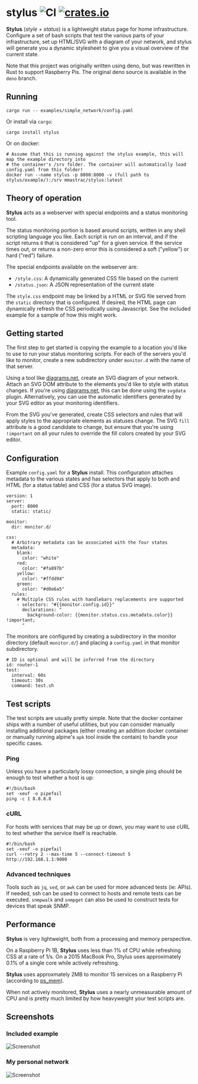 # stylus ![CI](https://github.com/mmastrac/stylus/workflows/CI/badge.svg?branch=master) [![crates.io](https://img.shields.io/crates/v/stylus.svg)](https://crates.io/crates/stylus)

**Stylus** (_style + status_) is a lightweight status page for home infrastructure. Configure a set of bash scripts that test
the various parts of your infrastructure, set up HTML/SVG with a diagram of your network, and stylus will
generate you a dynamic stylesheet to give you a visual overview of the current state.

Note that this project was originally written using deno, but was rewritten in Rust to support Raspberry Pis. The
original deno source is available in the `deno` branch.

## Running

```
cargo run -- examples/simple_network/config.yaml
```

Or install via `cargo`:

```
cargo install stylus
```

Or on docker:

```
# Assume that this is running against the stylus example, this will map the example directory into
# the container's /srv folder. The container will automatically load config.yaml from this folder!
docker run --name stylus -p 8000:8000 -v (full path to stylus/example/):/srv mmastrac/stylus:latest
```

## Theory of operation

**Stylus** acts as a webserver with special endpoints and a status monitoring tool.

The status monitoring portion is based around scripts, written in any shell scripting language you like. Each
script is run on an interval, and if the script returns `0` that is considered "up" for a given service. If the
service times out, or returns a non-zero error this is considered a soft ("yellow") or hard ("red") failure.

The special endpoints available on the webserver are:

  * `/style.css`: A dynamically generated CSS file based on the current
  * `/status.json`: A JSON representation of the current state

The `style.css` endpoint may be linked by a HTML or SVG file served from the `static` directory that is configured. If
desired, the HTML page can dynamically refresh the CSS periodically using Javascript. See the included example for a
sample of how this might work.

## Getting started

The first step to get started is copying the example to a location you'd like to use to run your status monitoring
scripts. For each of the servers you'd like to monitor, create a new subdirectory under `monitor.d` with the name of
that server.

Using a tool like [diagrams.net], create an SVG diagram of your network. Attach an SVG DOM attribute to the elements
you'd like to style with status changes. If you're using [diagrams.net], this can be done using the `svgdata` plugin.
Alternatively, you can use the automatic identifiers generated by your SVG editor as your monitoring identifiers.

From the SVG you've generated, create CSS selectors and rules that will apply styles to the appropriate elements as
statuses change. The SVG `fill` attribute is a good candidate to change, but ensure that you're using `!important` on
all your rules to override the fill colors created by your SVG editor.

## Configuration

Example `config.yaml` for a **Stylus** install. This configuration attaches metadata to the various states and has
selectors that apply to both and HTML (for a status table) and CSS (for a status SVG image).

```
version: 1
server:
  port: 8000
  static: static/

monitor:
  dir: monitor.d/

css:
  # Arbitrary metadata can be associated with the four states
  metadata:
    blank:
      color: "white"
    red:
      color: "#fa897b"
    yellow:
      color: "#ffdd94"
    green:
      color: "#d0e6a5"
  rules:
    # Multiple CSS rules with handlebars replacements are supported
    - selectors: "#{{monitor.config.id}}"
      declarations: "
        background-color: {{monitor.status.css.metadata.color}} !important;
      "
```

The monitors are configured by creating a subdirectory in the monitor directory (default `monitor.d/`) and
placing a `config.yaml` in that monitor subdirectory.

```
# ID is optional and will be inferred from the directory
id: router-1
test:
  interval: 60s
  timeout: 30s
  command: test.sh
```

## Test scripts

The test scripts are usually pretty simple. Note that the docker container ships with a number of useful utilities,
but you can consider manually installing additional packages (either creating an addition docker container or manually
running alpine's `apk` tool inside the contain) to handle your specific cases.

### Ping

Unless you have a particularly lossy connection, a single ping should be enough to test whether a host is up:

```
#!/bin/bash
set -xeuf -o pipefail
ping -c 1 8.8.8.8
```

### cURL

For hosts with services that may be up or down, you may want to use cURL to test whether the service itself
is reachable.

```
#!/bin/bash
set -xeuf -o pipefail
curl --retry 2 --max-time 5 --connect-timeout 5 http://192.168.1.1:9000
```

### Advanced techniques

Tools such as `jq`, `sed`, or `awk` can be used for more advanced tests (ie: APIs). If needed, ssh can be used to
connect to hosts and remote tests can be executed. `snmpwalk` and `snmpget` can also be used to construct tests for
devices that speak SNMP. 

## Performance

**Stylus** is very lightweight, both from a processing and memory perspective.

On a Raspberry Pi 1B, **Stylus** uses less than 1% of CPU while refreshing CSS at a rate of 1/s. On a 2015 MacBook Pro, 
Stylus uses approximately 0.1% of a single core while actively refreshing.

**Stylus** uses approxmately 2MB to monitor 15 services on a Raspberry Pi (according to [ps_mem](https://raw.githubusercontent.com/pixelb/ps_mem/master/ps_mem.py)).

When not actively monitored, **Stylus** uses a nearly unmeasurable amount of CPU and is pretty much limited by how
heavyweight your test scripts are.

## Screenshots

### Included example

![Screenshot](docs/screenshot-1.png)

### My personal network

![Screenshot](docs/screenshot-2.png)

[diagrams.net]: https://app.diagrams.net/?splash=0&p=svgdata
